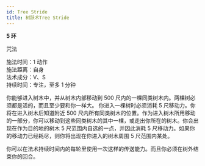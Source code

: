 ```yaml
---
id: Tree Stride
title: 树跃术Tree Stride
---
```


**5 环**

咒法

施法时间：1 动作  
施法距离：自身  
法术成分：V、S  
持续时间：专注，至多 1 分钟

你能够进入树木中，并从树木内部移动到 500 尺内的一棵同类树木内。两棵树必须都是活的，而且至少要和你一样大。
你进入一棵树时必须消耗 5 尺移动力。你将在进入树木后知道附近 500 尺内所有同类树木的位置。作为进入树木所用移动的一部分，你可以移动到这些同类树木的其中一棵，或走出你所在的树木。你会出现在作为目的地的树木 5 尺范围内自选的一点，并因此消耗 5 尺移动力。如果你的移动力已经耗尽，则你将出现在你进入的树木周围 5 尺范围内某处。

你可以在法术持续时间内的每轮里使用一次这样的传送能力。而且你必须在树外结束你的回合。
